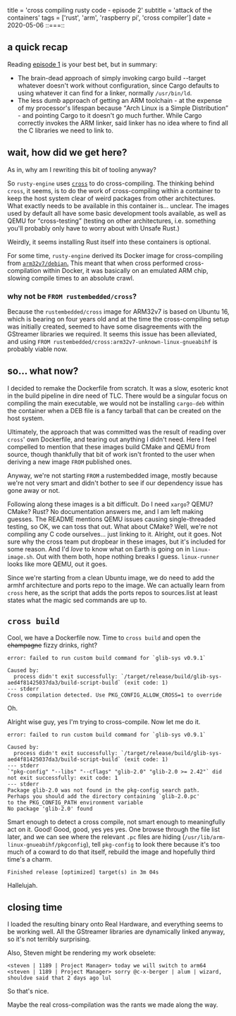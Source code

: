 title = 'cross compiling rusty code - episode 2'
subtitle = 'attack of the containers'
tags = ['rust', 'arm', 'raspberry pi', 'cross compiler']
date = 2020-05-06
::===::
## a quick recap
Reading [episode 1](https://c-x-berger.github.io/blog/2020-05-04.html) is your best bet, but in summary:

* The brain-dead approach of simply invoking cargo build --target whatever doesn't work without configuration, since Cargo defaults to using whatever it can find for a linker, normally `/usr/bin/ld`.
* The less dumb approach of getting an ARM toolchain - at the expense of my processor's lifespan because <q>Arch Linux is a Simple Distribution</q> - and pointing Cargo to it doesn't go much further. While Cargo correctly invokes the ARM linker, said linker has no idea where to find all the C libraries we need to link to.

## wait, how did we get here?
As in, why am I rewriting this bit of tooling anyway?

So `rusty-engine` uses [`cross`](https://github.com/rust-embedded/cross) to do cross-compiling. The thinking behind `cross`, it seems, is to do the work of cross-compiling within a container to keep the host system clear of weird packages from other architectures. What exactly needs to be available in this container is... unclear. The images used by default all have some basic development tools available, as well as QEMU for <q>cross-testing</q> (testing on other architectures, i.e. something you'll probably only have to worry about with Unsafe Rust.)

Weirdly, it seems installing Rust itself into these containers is optional.

For some time, `rusty-engine` derived its Docker image for cross-compiling from [`arm32v7/debian`.](https://hub.docker.com/r/arm32v7/debian/) This meant that when cross performed cross-compilation within Docker, it was basically on an emulated ARM chip, slowing compile times to an absolute crawl.

### why not be `FROM rustembedded/cross`?
Because the `rustembedded/cross` image for ARM32v7 is based on Ubuntu 16, which is bearing on four years old and at the time the cross-compiling setup was initially created, seemed to have some disagreements with the GStreamer libraries we required. It seems this issue has been alleviated, and using `FROM rustembedded/cross:arm32v7-unknown-linux-gnueabihf` is probably viable now.

## so... what now?
I decided to remake the Dockerfile from scratch. It was a slow, esoteric knot in the build pipeline in dire need of TLC. There would be a singular focus on compiling the main executable, we would not be installing `cargo-deb` within the container when a DEB file is a fancy tarball that can be created on the host system.

Ultimately, the approach that was committed was the result of reading over `cross`' own Dockerfile, and tearing out anything I didn't need. Here I feel compelled to mention that these images build CMake and QEMU from source, though thankfully that bit of work isn't fronted to the user when deriving a new image `FROM` published ones.

Anyway, we're not starting `FROM` a rustembedded image, mostly because we're not very smart and didn't bother to see if our dependency issue has gone away or not.

Following along these images is a bit difficult. Do I need `xargo`? QEMU? CMake? Rust? No documentation answers me, and I am left making guesses. The README mentions QEMU issues causing single-threaded testing, so OK, we can toss that out. What about CMake? Well, we're not compiling any C code ourselves... just linking to it. Alright, out it goes. Not sure why the cross team put dropbear in these images, but it's included for some reason. And I'd *love* to know what on Earth is going on in `linux-image.sh`. Out with them both, hope nothing breaks I guess. `linux-runner` looks like more QEMU, out it goes.

Since we're starting from a clean Ubuntu image, we do need to add the armhf architecture and ports repo to the image. We can actually learn from `cross` here, as the script that adds the ports repos to sources.list at least states what the magic sed commands are up to.

## `cross build`
Cool, we have a Dockerfile now. Time to `cross build` and open the ~~champagne~~ fizzy drinks, right?

```
error: failed to run custom build command for `glib-sys v0.9.1`

Caused by:
  process didn't exit successfully: `/target/release/build/glib-sys-aed4f81425037da3/build-script-build` (exit code: 1)
--- stderr
Cross compilation detected. Use PKG_CONFIG_ALLOW_CROSS=1 to override
```
Oh.

Alright wise guy, yes I'm trying to cross-compile. Now let me do it.

```
error: failed to run custom build command for `glib-sys v0.9.1`

Caused by:
  process didn't exit successfully: `/target/release/build/glib-sys-aed4f81425037da3/build-script-build` (exit code: 1)
--- stderr
`"pkg-config" "--libs" "--cflags" "glib-2.0" "glib-2.0 >= 2.42"` did not exit successfully: exit code: 1
--- stderr
Package glib-2.0 was not found in the pkg-config search path.
Perhaps you should add the directory containing `glib-2.0.pc'
to the PKG_CONFIG_PATH environment variable
No package 'glib-2.0' found
```

Smart enough to detect a cross compile, not smart enough to meaningfully act on it. Good! Good, good, yes yes yes. One browse through the file list later, and we can see where the relevant `.pc` files are hiding (`/usr/lib/arm-linux-gnueabihf/pkgconfig`), tell `pkg-config` to look there because it's too much of a coward to do that itself, rebuild the image and hopefully third time's a charm.

```
Finished release [optimized] target(s) in 3m 04s
```
Hallelujah.

## closing time
I loaded the resulting binary onto Real Hardware, and everything seems to be working well. All the GStreamer libraries are dynamically linked anyway, so it's not terribly surprising.

Also, Steven might be rendering my work obselete:

```
<steven | 1189 | Project Manager> today we will switch to arm64
<steven | 1189 | Project Manager> sorry @c-x-berger | alum | wizard, shouldve said that 2 days ago lul
```
So that's nice.

Maybe the real cross-compilation was the rants we made along the way.
